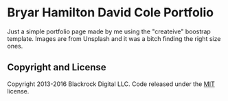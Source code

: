 # Bryar Hamilton David Cole Portfolio

Just a simple portfolio page made by me using the "createive" boostrap template. Images are from Unsplash and it was a bitch finding the right size ones. 

## Copyright and License

Copyright 2013-2016 Blackrock Digital LLC. Code released under the [MIT](https://github.com/BlackrockDigital/startbootstrap-creative/blob/gh-pages/LICENSE) license.